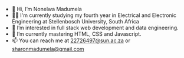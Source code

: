 - 👋 Hi, I’m Nonelwa Madumela
- 👨‍🎓 I'm currently studying my fourth year in Electrical and Electronic Engineering at Stellenbosch University, South Africa
- 👀 I’m interested in full stack web development and data engineering.
- 🌱 I’m currently mastering HTML, CSS and Javascript.
- 📫 You can reach me at 22726497@sun.ac.za or sharonmadumela@gmail.com

<!---
22726497/22726497 is a ✨ special ✨ repository because its `README.md` (this file) appears on your GitHub profile.
You can click the Preview link to take a look at your changes.
--->

